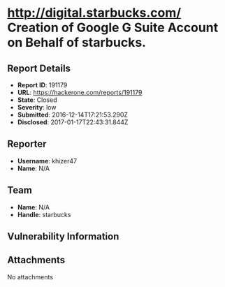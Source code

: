 # http://digital.starbucks.com/ Creation of Google G Suite Account on Behalf of starbucks. 

## Report Details
- **Report ID**: 191179
- **URL**: https://hackerone.com/reports/191179
- **State**: Closed
- **Severity**: low
- **Submitted**: 2016-12-14T17:21:53.290Z
- **Disclosed**: 2017-01-17T22:43:31.844Z

## Reporter
- **Username**: khizer47
- **Name**: N/A

## Team
- **Name**: N/A
- **Handle**: starbucks

## Vulnerability Information


## Attachments
No attachments
